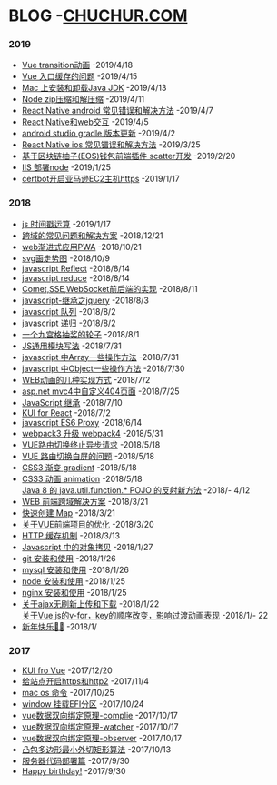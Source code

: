 # BLOG -[CHUCHUR.COM](https://chuchur.com)   

### 2019
- [Vue transition动画](https://www.chuchur.com/article/vue-transitions-animate) -2019/4/18   
- [Vue 入口缓存的问题](https://www.chuchur.com/article/vue-index-cache) -2019/4/15   
- [Mac 上安装和卸载Java JDK](https://www.chuchur.com/article/mac-install-and-uninstall-java-jdk)  -2019/4/13   
- [Node zip压缩和解压缩](https://www.chuchur.com/article/node-zip-unzip)  -2019/4/11   
- [React Native android 常见错误和解决方法](https://www.chuchur.com/article/react-native-android-error) -2019/4/7   
- [React Native和web交互](https://www.chuchur.com/article/interaction-between-html-react-native)  -2019/4/5   
- [android studio gradle 版本更新](https://www.chuchur.com/article/android-studio-gradle-update)  -2019/4/2   
- [React Native ios 常见错误和解决方法](https://www.chuchur.com/article/react-native-ios-xcode-error) -2019/3/25   
- [基于区块链柚子(EOS)钱包前端插件 scatter开发](https://www.chuchur.com/article/eos-scatter)  -2019/2/20   
- [IIS 部署node](https://www.chuchur.com/article/iis-node)  -2019/1/25   
- [certbot开启亚马逊EC2主机https](https://www.chuchur.com/article/amazon-certbot-auto-nginx)  -2019/1/17   
### 2018
- [js 时间戳运算](https://www.chuchur.com/article/js-timestamp) -2019/1/17   
- [跨域的常见问题和解决方案](https://www.chuchur.com/article/web-cros-afq)  -2018/12/21   
- [web渐进式应用PWA](https://www.chuchur.com/article/progressive-web-apps)  -2018/10/21   
- [svg画走势图](https://www.chuchur.com/article/svg-viewbox)  -2018/10/9   
- [javascript Reflect](https://www.chuchur.com/article/js-reflect)  -2018/8/14   
- [javascript reduce](https://www.chuchur.com/article/js-reduce)  -2018/8/14   
- [Comet,SSE,WebSocket前后端的实现](https://www.chuchur.com/article/comet-sse-websocket)  -2018/8/11   
- [javascript-继承之jquery](https://www.chuchur.com/article/js-extend-jquery) -2018/8/3   
- [javascript 队列](https://www.chuchur.com/article/js-queue) -2018/8/2   
- [javascript 递归](https://www.chuchur.com/article/js-recursion) -2018/8/2   
- [一个九宫格抽奖的轮子](https://www.chuchur.com/article/luckdraw)  -2018/8/1   
- [JS通用模块写法](https://www.chuchur.com/article/js-module) -2018/7/31   
- [javascript 中Array一些操作方法](https://www.chuchur.com/article/js-array-methods)  -2018/7/31   
- [javascript 中Object一些操作方法](https://www.chuchur.com/article/javascript-object-method) -2018/7/30   
- [WEB动画的几种实现方式](https://www.chuchur.com/article/web-animation)  -2018/7/2   
- [asp.net mvc4中自定义404页面](https://www.chuchur.com/article/asp-net-mvc4-404) -2018/7/25   
- [JavaScript 继承](https://www.chuchur.com/article/javascript-extends) -2018/7/10   
- [KUI for React](https://www.chuchur.com/article/kui-react)  -2018/7/2   
- [javascript ES6 Proxy](https://www.chuchur.com/article/javascript-es6-proxy)  -2018/6/14   
- [webpack3 升级 webpack4](https://www.chuchur.com/article/vue-webpack3-to-webpack4)  -2018/5/31   
- [VUE路由切换终止异步请求](https://www.chuchur.com/article/vue-router-request-abort) -2018/5/18   
- [VUE 路由切换白屏的问题](https://www.chuchur.com/article/vue-router-white-screen) -2018/5/18   
- [CSS3 渐变 gradient](https://www.chuchur.com/article/css3-gradient) -2018/5/18   
- [CSS3 动画 animation](https://www.chuchur.com/article/css3-animation) -2018/5/18   
[Java 8 的 java.util.function.*   POJO 的反射新方法](https://www.chuchur.com/article/java8-function-reflection) -2018/- 4/12   
- [WEB 前端跨域解决方案](https://www.chuchur.com/article/web-cors-domain) -2018/3/21   
- [快速创建 Map](https://www.chuchur.com/article/create-map-quickly)  -2018/3/21   
- [关于VUE前端项目的优化](https://www.chuchur.com/article/vue-code-optimization)  -2018/3/20   
- [HTTP 缓存机制](https://www.chuchur.com/article/http-cache) -2018/3/13   
- [Javascript 中的对象拷贝](https://www.chuchur.com/article/js-object-copy) -2018/1/27   
- [git 安装和使用](https://www.chuchur.com/article/git-install) -2018/1/26   
- [mysql 安装和使用](https://www.chuchur.com/article/mysql-install) -2018/1/26   
- [node 安装和使用](https://www.chuchur.com/article/node-install) -2018/1/25   
- [nginx 安装和使用](https://www.chuchur.com/article/nginx-install) -2018/1/25   
- [关于ajax无刷新上传和下载](https://www.chuchur.com/article/ajax-upload-download)  -2018/1/22   
[关于Vue.js的v-for，key的顺序改变，影响过渡动画表现](https://www.chuchur.com/article/vue-v-for-transition)  -2018/1/- 22   
- [新年快乐🎈🎈](https://www.chuchur.com/article/happy-new-year)  -2018/1/   
### 2017
- [KUI fro Vue](https://www.chuchur.com/article/vue-kui)  -2017/12/20   
- [给站点开启https和http2](https://www.chuchur.com/article/web-https-http2) -2017/11/4   
- [mac os 命令](https://www.chuchur.com/article/macos-command)  -2017/10/25   
- [window 挂载EFI分区](https://www.chuchur.com/article/window-load-efi) -2017/10/24   
- [vue数据双向绑定原理-complie](https://www.chuchur.com/article/vue-mvvm-complie) -2017/10/17   
- [vue数据双向绑定原理-watcher](https://www.chuchur.com/article/vue-mvvm-watcher) -2017/10/17   
- [vue数据双向绑定原理-observer](https://www.chuchur.com/article/vue-mvvm-observer) -2017/10/17   
- [凸包多边形最小外切矩形算法](https://www.chuchur.com/article/polygon-min-rect)  -2017/10/13   
- [服务器代码部署篇](https://www.chuchur.com/article/server-init-build) -2017/9/30   
- [Happy birthday!](https://www.chuchur.com/article/happy-birthday) -2017/9/30   
